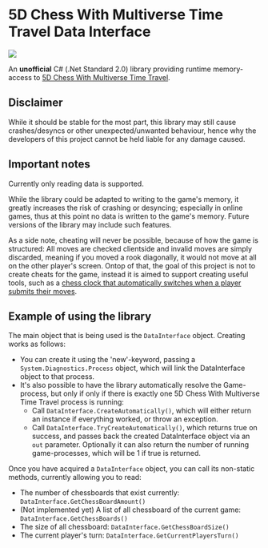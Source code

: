 # 5D Chess With Multiverse Time Travel Data Interface
![](https://github.com/GHXX/FiveDChessDataInterface/actions/workflows/dotnet.yml/badge.svg)

An **unofficial** C# (.Net Standard 2.0) library providing runtime memory-access to [5D Chess With Multiverse Time Travel](https://store.steampowered.com/app/1349230/5D_Chess_With_Multiverse_Time_Travel/).

## Disclaimer
While it should be stable for the most part, this library may still cause crashes/desyncs or other unexpected/unwanted behaviour, hence why the developers of this project cannot be held liable for any damage caused.


## Important notes
Currently only reading data is supported. 

While the library could be adapted to writing to the game's memory, it greatly increases the risk of crashing or desyncing; especially in online games, thus at this point no data is written to the game's memory. 
Future versions of the library may include such features. 

As a side note, cheating will never be possible, because of how the game is structured: 
All moves are checked clientside and invalid moves are simply discarded, meaning if you moved a rook diagonally, it would not move at all on the other player's screen.
Ontop of that, the goal of this project is not to create cheats for the game, instead it is aimed to support creating useful tools, such as a [chess clock that automatically switches when a player submits their moves](https://github.com/GHXX/FiveDChessClock).

## Example of using the library

The main object that is being used is the `DataInterface` object. Creating works as follows:

* You can create it using the 'new'-keyword, passing a `System.Diagnostics.Process` object, which will link the DataInterface object to that process.
* It's also possible to have the library automatically resolve the Game-process, but only if only if there is exactly one 5D Chess With Multiverse Time Travel process is running:
  * Call `DataInterface.CreateAutomatically()`, which will either return an instance if everything worked, or throw an exception.
  * Call `DataInterface.TryCreateAutomatically()`, which returns true on success, and passes back the created DataInterface object via an `out` parameter. Optionally it can also return the number of running game-processes, which will be 1 if true is returned.
  
Once you have acquired a `DataInterface` object, you can call its non-static methods, currently allowing you to read:
* The number of chessboards that exist currently: `DataInterface.GetChessBoardAmount()`
* (Not implemented yet) A list of all chessboard of the current game: `DataInterface.GetChessBoards()`
* The size of all chessboard: `DataInterface.GetChessBoardSize()`
* The current player's turn: `DataInterface.GetCurrentPlayersTurn()`

